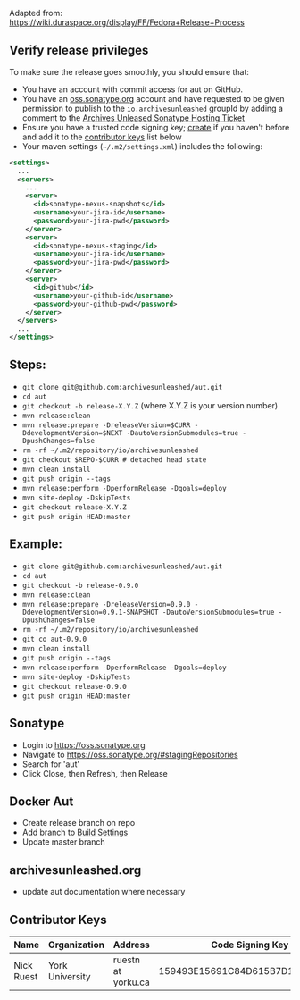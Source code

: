 Adapted from: https://wiki.duraspace.org/display/FF/Fedora+Release+Process

## Verify release privileges

To make sure the release goes smoothly, you should ensure that:
  * You have an account with commit access for aut on GitHub.
  * You have an [oss.sonatype.org](https://oss.sonatype.org/) account and have requested to be given permission to publish to the `io.archivesunleashed` groupId by adding a comment to the [Archives Unleased Sonatype Hosting Ticket](https://issues.sonatype.org/browse/OSSRH-33075)
  * Ensure you have a trusted code signing key; [create](https://wiki.duraspace.org/display/FCREPO/Creating+a+Code+Signing+Key) if you haven't before and add it to the [contributor keys](https://github.com/archivesunleashed/aut/wiki/Release-Process#contributor-keys) list below
  * Your maven settings (`~/.m2/settings.xml`) includes the following:
```xml
<settings>
  ...
  <servers>
    ...
    <server>
      <id>sonatype-nexus-snapshots</id>
      <username>your-jira-id</username>
      <password>your-jira-pwd</password>
    </server>
    <server>
      <id>sonatype-nexus-staging</id>
      <username>your-jira-id</username>
      <password>your-jira-pwd</password>
    </server>
    <server>
      <id>github</id>
      <username>your-github-id</username>
      <password>your-github-pwd</password>
    </server>
  </servers>
  ...
</settings>
```

## Steps:
* `git clone git@github.com:archivesunleashed/aut.git`
* `cd aut`
* `git checkout -b release-X.Y.Z` (where X.Y.Z is your version number)
* `mvn release:clean`
* `mvn release:prepare -DreleaseVersion=$CURR -DdevelopmentVersion=$NEXT -DautoVersionSubmodules=true -DpushChanges=false`
* `rm -rf ~/.m2/repository/io/archivesunleashed`
* `git checkout $REPO-$CURR # detached head state`
* `mvn clean install`
* `git push origin --tags`
* `mvn release:perform -DperformRelease -Dgoals=deploy`
* `mvn site-deploy -DskipTests`
* `git checkout release-X.Y.Z`
* `git push origin HEAD:master`

## Example:
* `git clone git@github.com:archivesunleashed/aut.git`
* `cd aut`
* `git checkout -b release-0.9.0`
* `mvn release:clean`
* `mvn release:prepare -DreleaseVersion=0.9.0 -DdevelopmentVersion=0.9.1-SNAPSHOT -DautoVersionSubmodules=true -DpushChanges=false`
* `rm -rf ~/.m2/repository/io/archivesunleashed`
* `git co aut-0.9.0`
* `mvn clean install`
* `git push origin --tags`
* `mvn release:perform -DperformRelease -Dgoals=deploy`
* `mvn site-deploy -DskipTests`
* `git checkout release-0.9.0`
* `git push origin HEAD:master`

## Sonatype

* Login to https://oss.sonatype.org
* Navigate to https://oss.sonatype.org/#stagingRepositories
* Search for 'aut'
* Click Close, then Refresh, then Release

## Docker Aut
* Create release branch on repo
* Add branch to [Build Settings](https://hub.docker.com/r/archivesunleashed/docker-aut/~/settings/automated-builds/)
* Update master branch

## archivesunleashed.org
* update aut documentation where necessary

## Contributor Keys

| Name         | Organization           | Address               | Code Signing Key Fingerprint | Key Id |
|--------------|------------------------|-----------------------|---|:-:|
| Nick Ruest   | York University        | ruestn at yorku.ca    | 159493E15691C84D615B7D1B417FAF1A0E1080CD | D4F78790 |